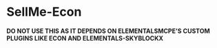 # SellMe-Econ

**DO NOT USE THIS AS IT DEPENDS ON ELEMENTALSMCPE'S CUSTOM PLUGINS LIKE ECON AND ELEMENTALS-SKYBLOCKX**
